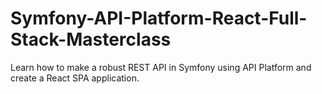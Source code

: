 # Symfony-API-Platform-React-Full-Stack-Masterclass
Learn how to make a robust REST API in Symfony using API Platform and create a React SPA application.
